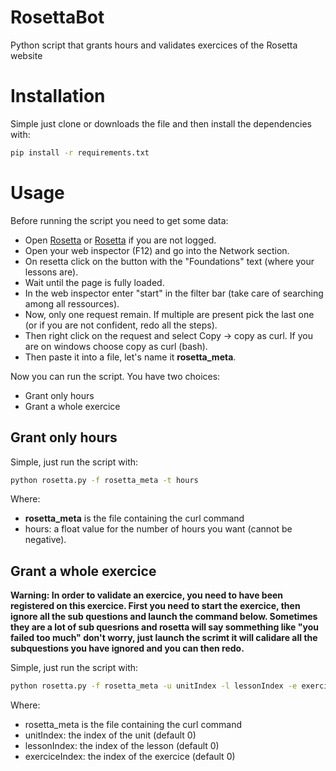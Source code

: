 # RosettaBot
Python script that grants hours and validates exercices of the Rosetta website

# Installation

Simple just clone or downloads the file and then install the dependencies with:

```bash
pip install -r requirements.txt
```

# Usage

Before running the script you need to get some data:
- Open [Rosetta](https://login.rosettastone.com/#/launchpad) or [Rosetta](https://login.rosettastone.com/) if you are not logged.
- Open your web inspector (F12) and go into the Network section.
- On resetta click on the button with the "Foundations" text (where your lessons are).
- Wait until the page is fully loaded.
- In the web inspector enter "start" in the filter bar (take care of searching among all ressources).
- Now, only one request remain. If multiple are present pick the last one (or if you are not confident, redo all the steps).
- Then right click on the request and select Copy -> copy as curl. If you are on windows choose copy as curl (bash).
- Then paste it into a file, let's name it **rosetta_meta**.

Now you can run the script. You have two choices:
- Grant only hours
- Grant a whole exercice

## Grant only hours

Simple, just run the script with:

```bash
python rosetta.py -f rosetta_meta -t hours
```

Where:
- **rosetta_meta** is the file containing the curl command
- hours: a float value for the number of hours you want (cannot be negative).

## Grant a whole exercice

**Warning: In order to validate an exercice, you need to have been registered on this exercice.
First you need to start the exercice, then ignore all the sub questions and launch the command below.
Sometimes they are a lot of sub quesrions and rosetta will say sommething like "you failed too much" don't worry, just launch the scrimt it will calidare all the subquestions you have ignored and you can then redo.**

Simple, just run the script with:

```bash
python rosetta.py -f rosetta_meta -u unitIndex -l lessonIndex -e exerciceIndex -v True
```

Where:
- rosetta_meta is the file containing the curl command
- unitIndex: the index of the unit (default 0)
- lessonIndex: the index of the lesson (default 0)
- exerciceIndex: the index of the exercice (default 0)

